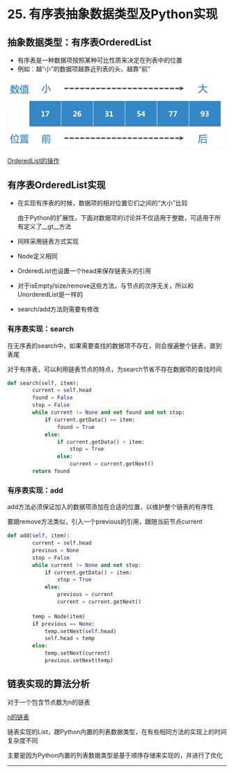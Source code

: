 # 25. 有序表抽象数据类型及Python实现

## 抽象数据类型：有序表OrderedList

- 有序表是一种数据项按照某种可比性质来决定在列表中的位置
- 例如：越“小”的数据项越靠近列表的头，越靠“前”

![25%20%E6%9C%89%E5%BA%8F%E8%A1%A8%E6%8A%BD%E8%B1%A1%E6%95%B0%E6%8D%AE%E7%B1%BB%E5%9E%8B%E5%8F%8APython%E5%AE%9E%E7%8E%B0%207463f02f7d7644f58d1c36820062e0f8.png](25%20%E6%9C%89%E5%BA%8F%E8%A1%A8%E6%8A%BD%E8%B1%A1%E6%95%B0%E6%8D%AE%E7%B1%BB%E5%9E%8B%E5%8F%8APython%E5%AE%9E%E7%8E%B0%207463f02f7d7644f58d1c36820062e0f8.png)

[OrderedList的操作](25%20%E6%9C%89%E5%BA%8F%E8%A1%A8%E6%8A%BD%E8%B1%A1%E6%95%B0%E6%8D%AE%E7%B1%BB%E5%9E%8B%E5%8F%8APython%E5%AE%9E%E7%8E%B0%207463f02f7d7644f58d1c36820062e0f8/OrderedList%E7%9A%84%E6%93%8D%E4%BD%9C%20aeb7a29108ed4fe8bc90acd3f454a254.csv)

## 有序表OrderedList实现

- 在实现有序表的时候，数据项的相对位置它们之间的“大小”比较

    由于Python的扩展性，下面对数据项的讨论并不仅适用于整数，可适用于所有定义了__gt__方法

- 同样采用链表方式实现
- Node定义相同
- OrderedList也设置一个head来保存链表头的引用
- 对于isEmpty/size/remove这些方法，与节点的次序无关，所以和UnorderedList是一样的
- search/add方法则需要有修改

### 有序表实现：search

在无序表的search中，如果需要查找的数据项不存在，则会搜遍整个链表，直到表尾

对于有序表，可以利用链表节点的特点，为search节省不存在数据项的查找时间

```python
def search(self, item):
        current = self.head
        found = False
        stop = False
        while current != None and not found and not stop:
            if current.getData() == item:
                found = True
            else:
                if current.getData() > item:
                    stop = True
                else:
                    current = current.getNext()
        return found
```

### 有序表实现：add

add方法必须保证加入的数据项添加在合适的位置，以维护整个链表的有序性

要跟remove方法类似，引入一个previous的引用，跟随当前节点current

```python
def add(self, item):
        current = self.head
        previous = None
        stop = False
        while current != None and not stop:
            if current.getData() > item:
                stop = True
            else:
                previous = current
                current = current.getNext()
        
        temp = Node(item)
        if previous == None:
            temp.setNext(self.head)
            self.head = temp
        else:
            temp.setNext(current)
            previous.setNext(temp)
```

## 链表实现的算法分析

对于一个包含节点数为n的链表

[n的链表](25%20%E6%9C%89%E5%BA%8F%E8%A1%A8%E6%8A%BD%E8%B1%A1%E6%95%B0%E6%8D%AE%E7%B1%BB%E5%9E%8B%E5%8F%8APython%E5%AE%9E%E7%8E%B0%207463f02f7d7644f58d1c36820062e0f8/n%E7%9A%84%E9%93%BE%E8%A1%A8%206e41b5615ba94b61bb0c1f1675949fc3.csv)

链表实现的List，跟Python内置的列表数据类型，在有些相同方法的实现上的时间复杂度不同

主要是因为Python内置的列表数据类型是基于顺序存储来实现的，并进行了优化

---